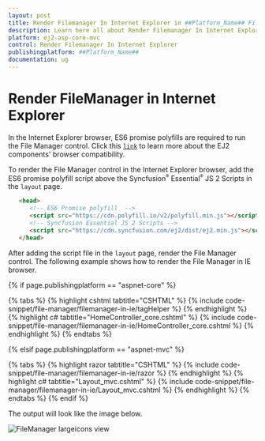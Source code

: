 ```yaml
---
layout: post
title: Render Filemanager In Internet Explorer in ##Platform_Name## File Manager Control | Syncfusion
description: Learn here all about Render Filemanager In Internet Explorer in Syncfusion ##Platform_Name## File Manager control of syncfusion and more.
platform: ej2-asp-core-mvc
control: Render Filemanager In Internet Explorer
publishingplatform: ##Platform_Name##
documentation: ug
---
```


# Render FileManager in Internet Explorer

In the Internet Explorer browser, ES6 promise polyfills are required to run the File Manager control. Click this  [`link`](https://ej2.syncfusion.com/aspnetcore/documentation/browser/?no-cache=1) to learn more about the EJ2 components' browser compatibility.

To render the File Manager control in the Internet Explorer browser, add the ES6 promise polyfill script above the Syncfusion<sup style="font-size:70%">&reg;</sup> Essential<sup style="font-size:70%">&reg;</sup> JS 2 Scripts in the `layout` page.

  ```html
     <head>
        <!-- ES6 Promise polyfill  -->
        <script src="https://cdn.polyfill.io/v2/polyfill.min.js"></script>
        <!-- Syncfusion Essential JS 2 Scripts -->
        <script src="https://cdn.syncfusion.com/ej2/dist/ej2.min.js"></script>
     </head>
   ```

After adding the script file in the `layout` page, render the File Manager control. The following example shows how to render the File Manager in IE browser.

{% if page.publishingplatform == "aspnet-core" %}

{% tabs %}
{% highlight cshtml tabtitle="CSHTML" %}
{% include code-snippet/file-manager/filemanager-in-ie/tagHelper %}
{% endhighlight %}
{% highlight c# tabtitle="HomeController_core.cshtml" %}
{% include code-snippet/file-manager/filemanager-in-ie/HomeController_core.cshtml %}
{% endhighlight %}
{% endtabs %}

{% elsif page.publishingplatform == "aspnet-mvc" %}

{% tabs %}
{% highlight razor tabtitle="CSHTML" %}
{% include code-snippet/file-manager/filemanager-in-ie/razor %}
{% endhighlight %}
{% highlight c# tabtitle="Layout_mvc.cshtml" %}
{% include code-snippet/file-manager/filemanager-in-ie/Layout_mvc.cshtml %}
{% endhighlight %}
{% endtabs %}
{% endif %}



The output will look like the image below.

![FileManager largeicons view](./../images/large_icons.PNG)
